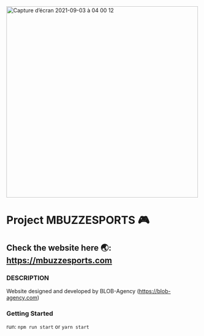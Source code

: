 <img width="500" alt="Capture d’écran 2021-09-03 à 04 00 12" src="/public/assets/MBUZZ-Esports-Logo.svg">

# Project MBUZZESPORTS 🎮

## Check the website here 🌏: https://mbuzzesports.com

### DESCRIPTION

Website designed and developed by BLOB-Agency (https://blob-agency.com)

### Getting Started

run: `npm run start` or `yarn start`
